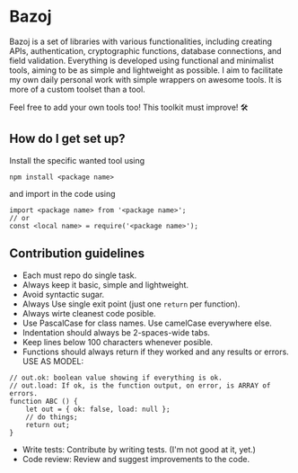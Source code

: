 # Bazoj #

Bazoj is a set of libraries with various functionalities, including creating APIs, authentication, cryptographic functions, database connections, and field validation.
Everything is developed using functional and minimalist tools, aiming to be as simple and lightweight as possible.
I aim to facilitate my own daily personal work with simple wrappers on awesome tools.
It is more of a custom toolset than a tool.

Feel free to add your own tools too! This toolkit must improve! 🛠️

## How do I get set up? ##

Install the specific wanted tool using

```
npm install <package name>
```
and import in the code using

```
import <package name> from '<package name>';
// or
const <local name> = require('<package name>');
```

## Contribution guidelines ##

* Each must repo do single task.
* Always keep it basic, simple and lightweight.
* Avoid syntactic sugar.
* Always Use single exit point (just one `return` per function).
* Always wirte cleanest code posible.
* Use PascalCase for class names. Use camelCase everywhere else.
* Indentation should always be 2-spaces-wide tabs.
* Keep lines below 100 characters whenever posible.
* Functions should always return if they worked and any results or errors.
USE AS MODEL:
```
// out.ok: boolean value showing if everything is ok.
// out.load: If ok, is the function output, on error, is ARRAY of errors.
function ABC () {
	let out = { ok: false, load: null };
	// do things;
	return out;
}
```
* Write tests: Contribute by writing tests. (I'm not good at it, yet.)
* Code review: Review and suggest improvements to the code.
